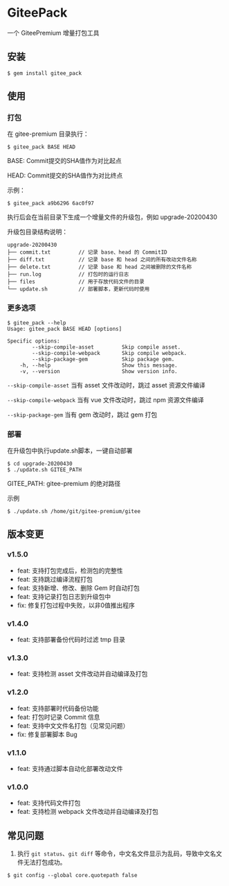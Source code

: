 # GiteePack

一个 GiteePremium 增量打包工具


## 安装

```shell
$ gem install gitee_pack
```


## 使用

### 打包

在 gitee-premium 目录执行：

```shell
$ gitee_pack BASE HEAD
```

BASE: Commit提交的SHA值作为对比起点

HEAD: Commit提交的SHA值作为对比终点

示例：

```shell
$ gitee_pack a9b6296 6ac0f97
```

执行后会在当前目录下生成一个增量文件的升级包，例如 upgrade-20200430

升级包目录结构说明：

```
upgrade-20200430
├── commit.txt         // 记录 base、head 的 CommitID
├── diff.txt           // 记录 base 和 head 之间的所有改动文件名称
├── delete.txt         // 记录 base 和 head 之间被删除的文件名称
├── run.log            // 打包时的运行日志
├── files              // 用于存放代码文件的目录
└── update.sh          // 部署脚本，更新代码时使用
```

### 更多选项

```
$ gitee_pack --help
Usage: gitee_pack BASE HEAD [options]

Specific options:
        --skip-compile-asset         Skip compile asset.
        --skip-compile-webpack       Skip compile webpack.
        --skip-package-gem           Skip package gem.
    -h, --help                       Show this message.
    -v, --version                    Show version info.
```

`--skip-compile-asset`   当有 asset 文件改动时，跳过 asset 资源文件编译

`--skip-compile-webpack` 当有 vue 文件改动时，跳过 npm 资源文件编译

`--skip-package-gem`     当有 gem 改动时，跳过 gem 打包

### 部署

在升级包中执行update.sh脚本，一键自动部署

```shell
$ cd upgrade-20200430
$ ./update.sh GITEE_PATH
```

GITEE_PATH: gitee-premium 的绝对路径

示例

```shell
$ ./update.sh /home/git/gitee-premium/gitee
```


## 版本变更

### v1.5.0

- feat: 支持打包完成后，检测包的完整性
- feat: 支持跳过编译流程打包
- feat: 支持新增、修改、删除 Gem 时自动打包
- feat: 支持记录打包日志到升级包中
- fix: 修复打包过程中失败，以非0值推出程序

### v1.4.0

- feat: 支持部署备份代码时过滤 tmp 目录

### v1.3.0

- feat: 支持检测 asset 文件改动并自动编译及打包

### v1.2.0

- feat: 支持部署时代码备份功能
- feat: 打包时记录 Commit 信息
- feat: 支持中文文件名打包（见常见问题）
- fix: 修复部署脚本 Bug

### v1.1.0

- feat: 支持通过脚本自动化部署改动文件

### v1.0.0

- feat: 支持代码文件打包
- feat: 支持检测 webpack 文件改动并自动编译及打包


## 常见问题

1. 执行 `git status`、`git diff` 等命令，中文名文件显示为乱码，导致中文名文件无法打包成功。

```shell
$ git config --global core.quotepath false
```
